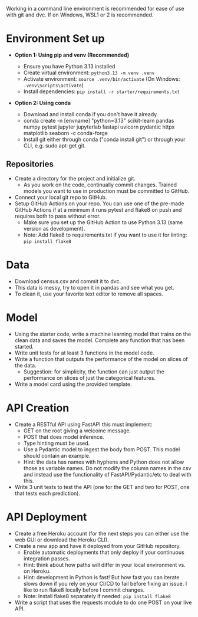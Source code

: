 Working in a command line environment is recommended for ease of use with git and dvc. If on Windows, WSL1 or 2 is recommended.

# Environment Set up
* **Option 1: Using pip and venv (Recommended)**
    * Ensure you have Python 3.13 installed
    * Create virtual environment: `python3.13 -m venv .venv`
    * Activate environment: `source .venv/bin/activate` (On Windows: `.venv\Scripts\activate`)
    * Install dependencies: `pip install -r starter/requirements.txt`

* **Option 2: Using conda**
    * Download and install conda if you don't have it already.
    * conda create -n [envname] "python=3.13" scikit-learn pandas numpy pytest jupyter jupyterlab fastapi uvicorn pydantic httpx matplotlib seaborn -c conda-forge
    * Install git either through conda ("conda install git") or through your CLI, e.g. sudo apt-get git.

## Repositories
* Create a directory for the project and initialize git.
    * As you work on the code, continually commit changes. Trained models you want to use in production must be committed to GitHub.
* Connect your local git repo to GitHub.
* Setup GitHub Actions on your repo. You can use one of the pre-made GitHub Actions if at a minimum it runs pytest and flake8 on push and requires both to pass without error.
    * Make sure you set up the GitHub Action to use Python 3.13 (same version as development).
    * Note: Add flake8 to requirements.txt if you want to use it for linting: `pip install flake8`

# Data
* Download census.csv and commit it to dvc.
* This data is messy, try to open it in pandas and see what you get.
* To clean it, use your favorite text editor to remove all spaces.

# Model
* Using the starter code, write a machine learning model that trains on the clean data and saves the model. Complete any function that has been started.
* Write unit tests for at least 3 functions in the model code.
* Write a function that outputs the performance of the model on slices of the data.
    * Suggestion: for simplicity, the function can just output the performance on slices of just the categorical features.
* Write a model card using the provided template.

# API Creation
*  Create a RESTful API using FastAPI this must implement:
    * GET on the root giving a welcome message.
    * POST that does model inference.
    * Type hinting must be used.
    * Use a Pydantic model to ingest the body from POST. This model should contain an example.
   	 * Hint: the data has names with hyphens and Python does not allow those as variable names. Do not modify the column names in the csv and instead use the functionality of FastAPI/Pydantic/etc to deal with this.
* Write 3 unit tests to test the API (one for the GET and two for POST, one that tests each prediction).

# API Deployment
* Create a free Heroku account (for the next steps you can either use the web GUI or download the Heroku CLI).
* Create a new app and have it deployed from your GitHub repository.
    * Enable automatic deployments that only deploy if your continuous integration passes.
    * Hint: think about how paths will differ in your local environment vs. on Heroku.
    * Hint: development in Python is fast! But how fast you can iterate slows down if you rely on your CI/CD to fail before fixing an issue. I like to run flake8 locally before I commit changes.
    * Note: Install flake8 separately if needed: `pip install flake8`
* Write a script that uses the requests module to do one POST on your live API.
